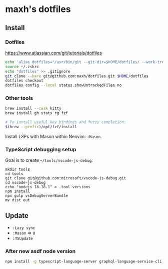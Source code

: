 # maxh's dotfiles

## Install

### Dotfiles

<https://www.atlassian.com/git/tutorials/dotfiles>

```sh
echo 'alias dotfiles="/usr/bin/git --git-dir=$HOME/dotfiles/ --work-tree=$HOME"' >> $HOME/.zshrc
source ~/.zshrc
echo "dotfiles" >> .gitignore
git clone --bare git@github.com:maxh/dotfiles.git $HOME/dotfiles
dotfiles checkout
dotfiles config --local status.showUntrackedFiles no
```

### Other tools

```sh
brew install --cask kitty
brew install gh stats rg fzf

# To install useful key bindings and fuzzy completion:
$(brew --prefix)/opt/fzf/install
```

Install LSPs with Mason within Neovim: `:Mason`.

### TypeScript debugging setup

Goal is to create `~/tools/vscode-js-debug`:

```
mkdir tools
cd tools
git clone git@github.com:microsoft/vscode-js-debug.git
cd vscode-js-debug
echo "nodejs 18.18.1" > .tool-versions
npm install
npx gulp vsDebugServerBundle
mv dist out
```

## Update

- `:Lazy sync`
- `:Mason` => `U`
- `:TSUpdate`

### After new asdf node version

```sh
npm install -g typescript-language-server graphql-language-service-cli
```
